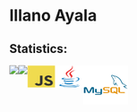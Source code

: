 # Illano Ayala

## Statistics:

<div style="display: flex;" align=center>
  <img height="180em"src="https://github-readme-stats.vercel.app/api?username=IllanoAyala&show_icons=true&theme=transparent">

  <img height="180em" src="https://github-readme-stats.vercel.app/api/top-langs/?username=IllanoAyala&layout=compact&theme=transparent">

  <img align="center" alt="Illano-Js" height="40" width="50" src="https://raw.githubusercontent.com/devicons/devicon/master/icons/javascript/javascript-original.svg" title = JavaScript>
  <img align="center" alt="Illano-Java" height="40" width="50" src="https://raw.githubusercontent.com/devicons/devicon/master/icons/java/java-original.svg" title = "Java">
  <img align="center" alt="Illano-mysql" height="70" width="80" src="https://raw.githubusercontent.com/devicons/devicon/master/icons/mysql/mysql-original-wordmark.svg" title = "MySql">
</div>

